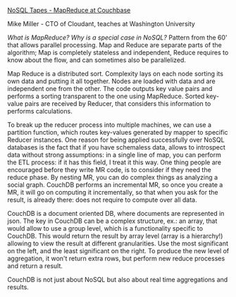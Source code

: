 [NoSQL Tapes - MapReduce at Couchbase](http://nosqltapes.com/video/understanding-mapreduce-with-mike-miller)

Mike Miller - CTO of Cloudant, teaches at Washington University

*What is MapReduce? Why is a special case in NoSQL?*
Pattern from the 60' that allows parallel processing. Map and Reduce are separate parts of the algorithm; Map is completely stateless and independent, Reduce requires to know about the flow, and can sometimes also be parallelized.

Map Reduce is a distributed sort. Complexity lays on each node sorting its own data and putting it all together.
Nodes are loaded with data and are independent one from the other.
The code outputs key value pairs and performs a sorting transparent to the one using MapReduce. Sorted key-value pairs are received by Reducer, that considers this information to performs calculations.

To break up the reducer process into multiple machines, we can use a partition function, which routes key-values generated by mapper to specific Reducer instances.
One reason for being applied successfully over NoSQL databases is the fact that if you have schemaless data, allows to introspect data without strong assumptions: in a single line of map, you can perform the ETL process: if it has this field, I treat it this way.
One thing people are encouraged before they write MR code, is to consider if they need the reduce phase.
By nesting MR, you can do complex things as analyzing a social graph.
CouchDB performs an incremental MR, so once you create a MR, it will go on computing it incrementally, so that when you ask for the result, is already there: does not require to compute over all data.

CouchDB is a document oriented DB, where documents are represented in json.
The key in CouchDB can be a complex structure, ex.: an array, that would allow to use a group level, which is a functionality specific to CouchDB. This would return the result by array level (array is a hierarchy!) allowing to view the result at different granularities. Use the most significant on the left, and the least significant on the right. To produce the new level of aggregation, it won't return extra rows, but perform new reduce processes and return a result.

CouchDB is not just about NoSQL but also about real time aggregations and results.
